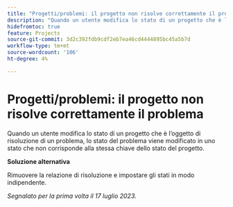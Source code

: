 ```yaml
---
title: "Progetti/problemi: il progetto non risolve correttamente il problema"
description: "Quando un utente modifica lo stato di un progetto che è l’oggetto di risoluzione di un problema, lo stato del problema viene modificato in uno stato che non corrisponde alla stessa chiave dello stato del progetto."
hidefromtoc: true
feature: Projects
source-git-commit: 3d2c392fdb9cdf2eb7ea46cd4444895bc45a5b7d
workflow-type: tm+mt
source-wordcount: '106'
ht-degree: 4%

---
```



# Progetti/problemi: il progetto non risolve correttamente il problema

Quando un utente modifica lo stato di un progetto che è l’oggetto di risoluzione di un problema, lo stato del problema viene modificato in uno stato che non corrisponde alla stessa chiave dello stato del progetto.

**Soluzione alternativa**

Rimuovere la relazione di risoluzione e impostare gli stati in modo indipendente.

_Segnalato per la prima volta il 17 luglio 2023._
